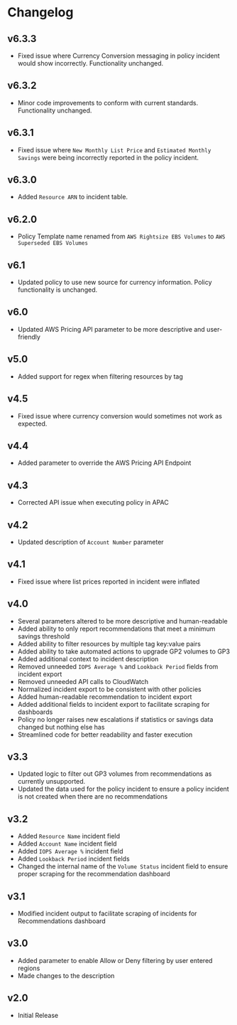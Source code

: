 # Changelog

## v6.3.3

- Fixed issue where Currency Conversion messaging in policy incident would show incorrectly. Functionality unchanged.

## v6.3.2

- Minor code improvements to conform with current standards. Functionality unchanged.

## v6.3.1

- Fixed issue where `New Monthly List Price` and `Estimated Monthly Savings` were being incorrectly reported in the policy incident.

## v6.3.0

- Added `Resource ARN` to incident table.

## v6.2.0

- Policy Template name renamed from `AWS Rightsize EBS Volumes` to `AWS Superseded EBS Volumes`

## v6.1

- Updated policy to use new source for currency information. Policy functionality is unchanged.

## v6.0

- Updated AWS Pricing API parameter to be more descriptive and user-friendly

## v5.0

- Added support for regex when filtering resources by tag

## v4.5

- Fixed issue where currency conversion would sometimes not work as expected.

## v4.4

- Added parameter to override the AWS Pricing API Endpoint

## v4.3

- Corrected API issue when executing policy in APAC

## v4.2

- Updated description of `Account Number` parameter

## v4.1

- Fixed issue where list prices reported in incident were inflated

## v4.0

- Several parameters altered to be more descriptive and human-readable
- Added ability to only report recommendations that meet a minimum savings threshold
- Added ability to filter resources by multiple tag key:value pairs
- Added ability to take automated actions to upgrade GP2 volumes to GP3
- Added additional context to incident description
- Removed unneeded `IOPS Average %` and `Lookback Period` fields from incident export
- Removed unneeded API calls to CloudWatch
- Normalized incident export to be consistent with other policies
- Added human-readable recommendation to incident export
- Added additional fields to incident export to facilitate scraping for dashboards
- Policy no longer raises new escalations if statistics or savings data changed but nothing else has
- Streamlined code for better readability and faster execution

## v3.3

- Updated logic to filter out GP3 volumes from recommendations as currently unsupported.
- Updated the data used for the policy incident to ensure a policy incident is not created when there are no recommendations

## v3.2

- Added `Resource Name` incident field
- Added `Account Name` incident field
- Added `IOPS Average %` incident field
- Added `Lookback Period` incident fields
- Changed the internal name of the `Volume Status` incident field to ensure proper scraping for the recommendation dashboard

## v3.1

- Modified incident output to facilitate scraping of incidents for Recommendations dashboard

## v3.0

- Added parameter to enable Allow or Deny filtering by user entered regions
- Made changes to the description

## v2.0

- Initial Release
